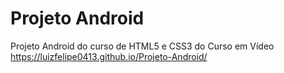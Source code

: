 # Projeto Android
 Projeto Android do curso de HTML5 e CSS3 do Curso em Vídeo
https://luizfelipe0413.github.io/Projeto-Android/
